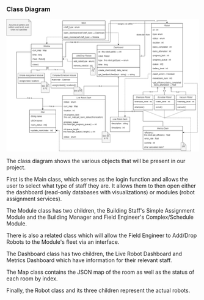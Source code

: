 ### Class Diagram
![class_diagram](../design/png_files/ClassDiagram.png)

The class diagram shows the various objects that will be present in our project. 

First is the Main class, which serves as the login function and allows the user to select what type of staff they are. It allows them to then open either the dashboard (read-only databases with visualizations) or modules (robot assignment services).

The Module class has two children, the Building Staff's Simple Assignment Module and the Building Manager and Field Engineer's Complex/Schedule Module.

There is also a related class which will allow the Field Engineer to Add/Drop Robots to the Module's fleet via an interface.

The Dashboard class has two children, the Live Robot Dashboard and Metrics Dashboard which have information for their relevant staff.

The Map class contains the JSON map of the room as well as the status of each room by index.

Finally, the Robot class and its three children represent the actual robots.
